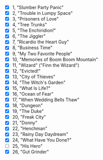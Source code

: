 - [x] 1, "Slumber Party Panic"
- [x] 2, "Trouble in Lumpy Space"
- [x] 3, "Prisoners of Love"
- [x] 4, "Tree Trunks"
- [x] 5, "The Enchiridion!"
- [x] 6, "The Jiggler"
- [x] 7, "Ricardio the Heart Guy"
- [x] 8, "Business Time"
- [x] 9, "My Two Favorite People"
- [x] 10, "Memories of Boom Boom Mountain"
- [x] 11, "Wizard" ("Finn the Wizard")
- [x] 12, "Evicted!"
- [x] 13, "City of Thieves"
- [x] 14, "The Witch's Garden"
- [x] 15, "What Is Life?"
- [x] 16, "Ocean of Fear"
- [x] 17, "When Wedding Bells Thaw"
- [x] 18, "Dungeon"
- [x] 19, "The Duke"
- [x] 20, "Freak City"
- [x] 21, "Donny"
- [x] 22, "Henchman"
- [x] 23, "Rainy Day Daydream"
- [x] 24, "What Have You Done?"
- [ ] 25, "His Hero"
- [x] 26, "Gut Grinder"
